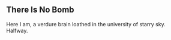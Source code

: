 There Is No Bomb
----------------
Here I am, a verdure brain loathed in the university of starry sky.  
Halfway.  
